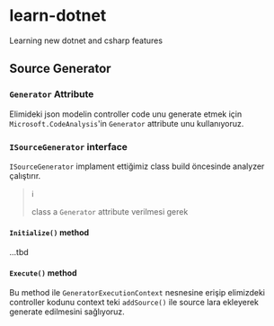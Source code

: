 # learn-dotnet

Learning new dotnet and csharp features

## Source Generator

### `Generator` Attribute

Elimideki json modelin controller code unu generate etmek için
`Microsoft.CodeAnalysis`'in `Generator` attribute unu kullanıyoruz.

### `ISourceGenerator` interface

`ISourceGenerator` implament ettiğimiz class build öncesinde analyzer çalıştırır.

> :information_source:
>
> class a `Generator` attribute verilmesi gerek

#### `Initialize()` method

...tbd

#### `Execute()` method

Bu method ile `GeneratorExecutionContext` nesnesine erişip elimizdeki
controller kodunu context teki `addSource()` ile source lara ekleyerek generate
edilmesini sağlıyoruz.
